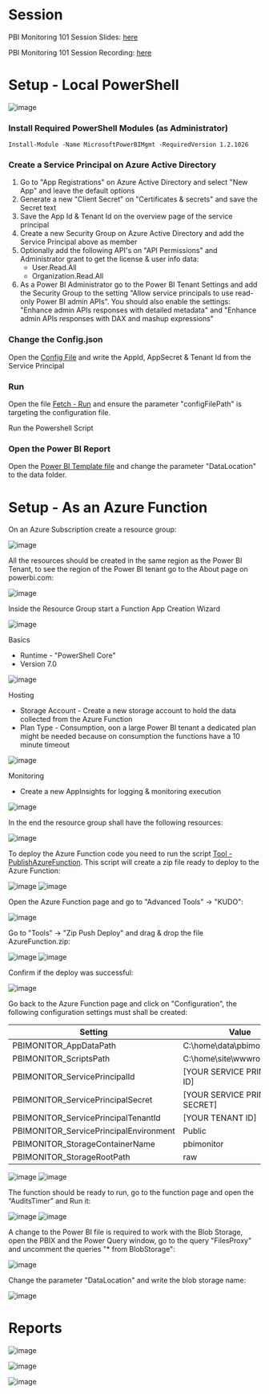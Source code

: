 
# Session 
PBI Monitoring 101 Session Slides: [here](https://github.com/RuiRomano/sessionslides/blob/main/PBIMonitoring101.pdf)

PBI Monitoring 101 Session Recording: [here](https://youtu.be/viMLGEbTtog)


# Setup - Local PowerShell

![image](https://user-images.githubusercontent.com/10808715/121097907-b0f53000-c7ec-11eb-806c-36a6b461a0d5.png)

### Install Required PowerShell Modules (as Administrator)
```
Install-Module -Name MicrosoftPowerBIMgmt -RequiredVersion 1.2.1026
```
### Create a Service Principal on Azure Active Directory

1. Go to "App Registrations" on Azure Active Directory and select "New App" and leave the default options
2. Generate a new "Client Secret" on "Certificates & secrets" and save the Secret text
3. Save the App Id & Tenant Id on the overview page of the service principal
4. Create a new Security Group on Azure Active Directory and add the Service Principal above as member
5.  Optionally add the following API's on "API Permissions" and Administrator grant to get the license & user info data:
    - User.Read.All
    - Organization.Read.All
6. As a Power BI Administrator go to the Power BI Tenant Settings and add the Security Group to the setting "Allow service principals to use read-only Power BI admin APIs". You should also enable the settings: "Enhance admin APIs responses with detailed metadata" and "Enhance admin APIs responses with DAX and mashup expressions"

### Change the Config.json

Open the [Config File](./Config.json) and write the AppId, AppSecret & Tenant Id from the Service Principal

### Run 

Open the file [Fetch - Run](./Fetch%20-%20Run.ps1) and ensure the parameter "configFilePath" is targeting the configuration file.

Run the Powershell Script

### Open the Power BI Report

Open the [Power BI Template file](./PBI%20-%20Activity%20Monitor.pbit) and change the parameter "DataLocation" to the data folder.


# Setup - As an Azure Function

On an Azure Subscription create a resource group:

![image](https://user-images.githubusercontent.com/10808715/138612805-a01c576d-1a59-4eed-b041-3bc5e0ff19d0.png)

All the resources should be created in the same region as the Power BI Tenant, to see the region of the Power BI tenant go to the About page on powerbi.com:

![image](https://user-images.githubusercontent.com/10808715/138612808-6e119c28-3bac-4b79-84ad-bd93088e9703.png)

Inside the Resource Group start a Function App Creation Wizard

![image](https://user-images.githubusercontent.com/10808715/138612821-6552a280-68f1-439f-bcb5-943a596d8518.png)

Basics
- Runtime - "PowerShell Core"
- Version 7.0

![image](https://user-images.githubusercontent.com/10808715/138612825-d6a18c1f-f6fd-429d-b96f-a9d9b867a3ee.png)

Hosting
- Storage Account - Create a new storage account to hold the data collected from the Azure Function
- Plan Type - Consumption, oon a large Power BI tenant a dedicated plan might be needed because on consumption the functions have a 10 minute timeout

![image](https://user-images.githubusercontent.com/10808715/138612831-424d1085-40f9-4c59-bb31-9195eca2d55e.png)

Monitoring
- Create a new AppInsights for logging & monitoring execution

![image](https://user-images.githubusercontent.com/10808715/138612834-2380c335-ec06-4a30-b05b-d591eee315dc.png)

In the end the resource group shall have the following resources:

![image](https://user-images.githubusercontent.com/10808715/138612841-79554c93-cdfa-49f4-bc0a-442674548a4b.png)

To deploy the Azure Function code you need to run the script [Tool - PublishAzureFunction](./Tool%20-%20PublishAzureFunction.ps1). This script will create a zip file ready to deploy to the Azure Function:

![image](https://user-images.githubusercontent.com/10808715/138612849-23c8bdc7-1686-4d2b-a783-5d77e14ef591.png)
![image](https://user-images.githubusercontent.com/10808715/138612851-dd146242-28cd-4535-a828-c1acf0118f50.png)

Open the Azure Function page and go to "Advanced Tools" -> "KUDO":

![image](https://user-images.githubusercontent.com/10808715/138612856-e38ad2c9-a315-424e-b66b-0bb4b73dde63.png)

Go to "Tools" -> "Zip Push Deploy" and drag & drop the file AzureFunction.zip:

![image](https://user-images.githubusercontent.com/10808715/138612860-6c849c90-8c56-4c0d-b914-22cf8a6ba57a.png)
![image](https://user-images.githubusercontent.com/10808715/138612867-a3fbe8f9-bae0-412c-936b-f893da3c8c46.png)

Confirm if the deploy was successful:

![image](https://user-images.githubusercontent.com/10808715/138612872-273a4df9-474e-4186-9f97-6aae68dd07c0.png)

Go back to the Azure Function page and click on "Configuration", the following configuration settings must shall be created:

| Setting      | Value |
| ----------- | ----------- |
| PBIMONITOR_AppDataPath      | C:\home\data\pbimonitor       |
| PBIMONITOR_ScriptsPath   | C:\home\site\wwwroot\Scripts        |
| PBIMONITOR_ServicePrincipalId      | [YOUR SERVICE PRINCIPAL ID]       |
| PBIMONITOR_ServicePrincipalSecret  | [YOUR SERVICE PRINCIPAL SECRET]        |
| PBIMONITOR_ServicePrincipalTenantId | [YOUR TENANT ID]      |
| PBIMONITOR_ServicePrincipalEnvironment   | Public       |
| PBIMONITOR_StorageContainerName | pbimonitor        |
| PBIMONITOR_StorageRootPath   | raw       |

![image](https://user-images.githubusercontent.com/10808715/138612882-2b3c462b-5d0d-4606-b818-064819fcb7b9.png)
![image](https://user-images.githubusercontent.com/10808715/138612888-80438da3-5bb1-4c75-97f7-425cb804a03f.png)


The function should be ready to run, go to the function page and open the “AuditsTimer” and Run it:

![image](https://user-images.githubusercontent.com/10808715/138612898-51613dfb-50b5-426d-9ee1-b8314f901b74.png)
![image](https://user-images.githubusercontent.com/10808715/138612903-4e74625a-1fdc-4197-8034-621040b6b484.png)


A change to the Power BI file is required to work with the Blob Storage, open the PBIX and the Power Query window, go to the query "FilesProxy" and uncomment the queries "* from BlobStorage":

![image](https://user-images.githubusercontent.com/10808715/138612907-f49d5972-2bd2-4c2f-bf56-6273f07d54a8.png)

Change the parameter "DataLocation" and write the blob storage name:

![image](https://user-images.githubusercontent.com/10808715/138612953-18b78a55-84a7-4361-aaa4-9ae979ffca4c.png)


# Reports

![image](https://user-images.githubusercontent.com/10808715/130269811-a1083587-2eea-4615-90d5-8ade916fc471.png)

![image](https://user-images.githubusercontent.com/10808715/130269862-77293a90-bacf-4ac4-88a9-0d54efc07977.png)

![image](https://user-images.githubusercontent.com/10808715/130269931-1125f711-4074-4fd1-b607-29da153010a4.png)

